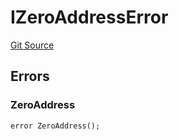 # IZeroAddressError
[Git Source](https://github.com/thrackle-io/tron/blob/502533a6ffb2af342c0e88aaf7562842e91b57b1/src/common/IErrors.sol)


## Errors
### ZeroAddress

```solidity
error ZeroAddress();
```

